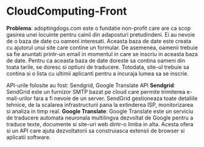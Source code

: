 # CloudComputing-Front

**Problema**: adoptingdogs.com este o fundatie non-profit care are ca scop gasirea unei locuinte pentru cainii din adaposturi pretudindeni. Ei au nevoie de o baza de date cu oameni interesati. Aceasta baza de date este creata cu ajutorul unui site care contine un formular. De asemenea, oamenii trebuie sa fie anuntati printr-un email in momentul in care se inscriu in aceasta baza de date. Pentru ca aceasta baza de date doreste sa contina oameni din toata tarile, se doresc si optiuni de traducere.
Totodata, site-ul trebuie sa contina si o lista cu ultimii aplicanti pentru a incuraja lumea sa se inscrie.

API-urile folosite au fost: Sendgrid, Google Translate API
**Sendgrid**:  SendGrid este un furnizor SMTP bazat pe cloud care permite trimiterea e-mail-urilor fara a fi nevoie de un server. SendGrid gestioneaza toate detaliile tehnice, de la scalarea infrastructurii pana la extinderea ISP, monitorizarea si analiza in timp real.
**Google Translate**: Google Translate este un serviciu de traducere automata neuronala multilingva dezvoltat de Google pentru a traduce texte, documente si site-uri web dintr-o limba in alta. Acesta ofera si un API care ajuta dezvoltatorii sa construiasca extensii de browser si aplicatii software.
 
